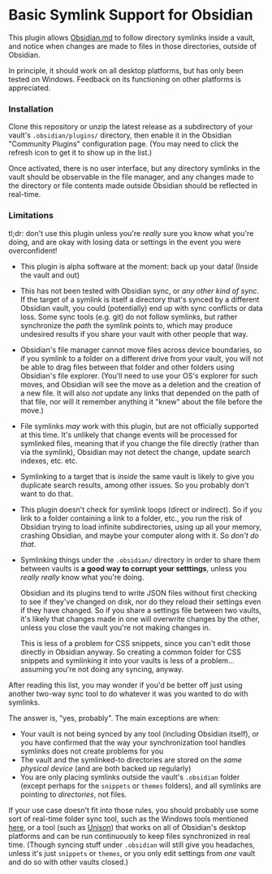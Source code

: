 # Basic Symlink Support for Obsidian

This plugin allows [Obsidian.md](https://Obsidian.md/) to follow directory symlinks inside a vault, and notice when changes are made to files in those directories, outside of Obsidian.

In principle, it should work on all desktop platforms, but has only been tested on Windows.  Feedback on its functioning on other platforms is appreciated.

### Installation

Clone this repository or unzip the latest release as a subdirectory of your vault's `.obsidian/plugins/` directory, then enable it in the Obsidian "Community Plugins" configuration page.  (You may need to click the refresh icon to get it to show up in the list.)

Once activated, there is no user interface, but any directory symlinks in the vault should be observable in the file manager, and any changes made to the directory or file contents made outside Obsidian should be reflected in real-time.

### Limitations

tl;dr: don't use this plugin unless you're *really* sure you know what you're doing, and are okay with losing data or settings in the event you were overconfident!

* This plugin is alpha software at the moment: back up your data!  (Inside the vault and out)

* This has not been tested with Obsidian sync, or *any other kind of sync*.  If the target of a symlink is itself a directory that's synced by a different Obsidian vault, you could (potentially) end up with sync conflicts or data loss.  Some sync tools (e.g. git) do not follow symlinks, but rather synchronize the *path* the symlink points to, which may produce undesired results if you share your vault with other people that way.

* Obsidian's file manager cannot move files across device boundaries, so if you symlink to a folder on a different drive from your vault, you will not be able to drag files between that folder and other folders using Obsidian's file explorer.  (You'll need to use your OS's explorer for such moves, and Obsidian will see the move as a deletion and the creation of a new file.  It will also *not* update any links that depended on the path of that file, nor will it remember anything it "knew" about the file before the move.)

* File symlinks *may* work with this plugin, but are not officially supported at this time.  It's unlikely that change events will be processed for symlinked files, meaning that if you change the file directly (rather than via the symlink), Obsidian may not detect the change, update search indexes, etc. etc.

* Symlinking to a target that is *inside* the same vault is likely to give you duplicate search results, among other issues.  So you probably don't want to do that.

* This plugin doesn't check for symlink loops (direct or indirect).  So if you link to a folder containing a link to a folder, etc., you run the risk of Obsidian trying to load infinite subdirectories, using up all your memory, crashing Obsidian, and maybe your computer along with it.  So *don't do that*.

* Symlinking things under the `.obsidian/` directory in order to share them between vaults is **a good way to corrupt your setttings**, unless you *really really* know what you're doing.

  Obsidian and its plugins tend to write JSON files without first checking to see if they've changed on disk, nor do they reload their settings even if they have changed.  So if you share a settings file between two vaults, it's likely that changes made in one will overwrite changes by the other, unless you close the vault you're not making changes in.

  This is less of a problem for CSS snippets, since you can't edit those directly in Obsidian anyway.  So creating a common folder for CSS snippets and symlinking it into your vaults is less of a problem...  assuming you're not doing any syncing, anyway.

After reading this list, you may wonder if you'd be better off just using another two-way sync tool to do whatever it was you wanted to do with symlinks.

The answer is, "yes, probably".  The main exceptions are when:

* Your vault is not being synced by any tool (including Obsidian itself), or you have confirmed that the way your synchronization tool handles symlinks does not create problems for you
* The vault and the symlinked-to directories are stored on the *same physical device* (and are both backed up regularly)
* You are only placing symlinks outside the vault's `.obsidian` folder (except perhaps for the `snippets` or `themes` folders), and all symlinks are pointing to *directories*, not files.

If your use case doesn't fit into those rules, you should probably use some sort of real-time folder sync tool, such as the Windows tools mentioned [here](https://superuser.com/questions/65524/how-do-i-synchronise-two-folders-in-real-time-in-windows-7), or a tool (such as [Unison](https://www.cis.upenn.edu/~bcpierce/unison/)) that works on all of Obsidian's desktop platforms and can be run continuously to keep files synchronized in real time.  (Though syncing stuff under `.obsidian` will still give you headaches, unless it's just `snippets` or `themes`, or you only edit settings from *one* vault and do so with other vaults closed.)